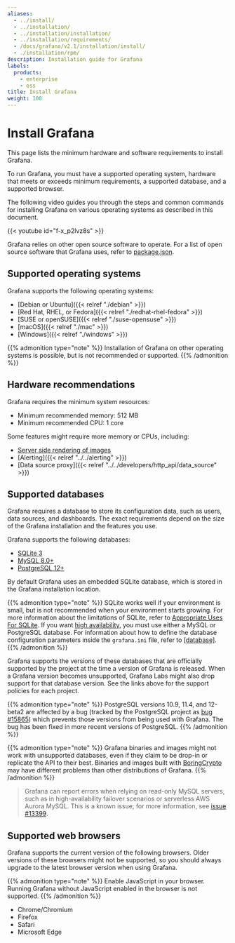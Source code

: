 ```yaml
---
aliases:
  - ../install/
  - ../installation/
  - ../installation/installation/
  - ../installation/requirements/
  - /docs/grafana/v2.1/installation/install/
  - ./installation/rpm/
description: Installation guide for Grafana
labels:
  products:
    - enterprise
    - oss
title: Install Grafana
weight: 100
---
```


# Install Grafana

This page lists the minimum hardware and software requirements to install Grafana.

To run Grafana, you must have a supported operating system, hardware that meets or exceeds minimum requirements, a supported database, and a supported browser.

The following video guides you through the steps and common commands for installing Grafana on various operating systems as described in this document.

{{< youtube id="f-x_p2lvz8s" >}}

Grafana relies on other open source software to operate. For a list of open source software that Grafana uses, refer to [package.json](https://github.com/grafana/grafana/blob/main/package.json).

## Supported operating systems

Grafana supports the following operating systems:

- [Debian or Ubuntu]({{< relref "./debian" >}})
- [Red Hat, RHEL, or Fedora]({{< relref "./redhat-rhel-fedora" >}})
- [SUSE or openSUSE]({{< relref "./suse-opensuse" >}})
- [macOS]({{< relref "./mac" >}})
- [Windows]({{< relref "./windows" >}})

{{% admonition type="note" %}}
Installation of Grafana on other operating systems is possible, but is not recommended or supported.
{{% /admonition %}}

## Hardware recommendations

Grafana requires the minimum system resources:

- Minimum recommended memory: 512 MB
- Minimum recommended CPU: 1 core

Some features might require more memory or CPUs, including:

- [Server side rendering of images](/grafana/plugins/grafana-image-renderer#requirements)
- [Alerting]({{< relref "../../alerting" >}})
- [Data source proxy]({{< relref "../../developers/http_api/data_source" >}})

## Supported databases

Grafana requires a database to store its configuration data, such as users, data sources, and dashboards. The exact requirements depend on the size of the Grafana installation and the features you use.

Grafana supports the following databases:

- [SQLite 3](https://www.sqlite.org/index.html)
- [MySQL 8.0+](https://www.mysql.com/support/supportedplatforms/database.html)
- [PostgreSQL 12+](https://www.postgresql.org/support/versioning/)

By default Grafana uses an embedded SQLite database, which is stored in the Grafana installation location.

{{% admonition type="note" %}}
SQLite works well if your environment is small, but is not recommended when your environment starts growing. For more information about the limitations of SQLite, refer to [Appropriate Uses For SQLite](https://www.sqlite.org/whentouse.html). If you want [high availability](/docs/grafana/latest/setup-grafana/set-up-for-high-availability), you must use either a MySQL or PostgreSQL database. For information about how to define the database configuration parameters inside the `grafana.ini` file, refer to [[database]](/docs/grafana/latest/setup-grafana/configure-grafana/#database).
{{% /admonition %}}

Grafana supports the versions of these databases that are officially supported by the project at the time a version of Grafana is released. When a Grafana version becomes unsupported, Grafana Labs might also drop support for that database version. See the links above for the support policies for each project.

{{% admonition type="note" %}}
PostgreSQL versions 10.9, 11.4, and 12-beta2 are affected by a bug (tracked by the PostgreSQL project as [bug #15865](https://www.postgresql.org/message-id/flat/15865-17940eacc8f8b081%40postgresql.org)) which prevents those versions from being used with Grafana. The bug has been fixed in more recent versions of PostgreSQL.
{{% /admonition %}}

{{% admonition type="note" %}}
Grafana binaries and images might not work with unsupported databases, even if they claim to be drop-in or replicate the API to their best.
Binaries and images built with [BoringCrypto](https://pkg.go.dev/crypto/internal/boring) may have different problems than other distributions of Grafana.
{{% /admonition %}}

> Grafana can report errors when relying on read-only MySQL servers, such as in high-availability failover scenarios or serverless AWS Aurora MySQL. This is a known issue; for more information, see [issue #13399](https://github.com/grafana/grafana/issues/13399).

## Supported web browsers

Grafana supports the current version of the following browsers. Older versions of these browsers might not be supported, so you should always upgrade to the latest browser version when using Grafana.

{{% admonition type="note" %}}
Enable JavaScript in your browser. Running Grafana without JavaScript enabled in the browser is not supported.
{{% /admonition %}}

- Chrome/Chromium
- Firefox
- Safari
- Microsoft Edge
